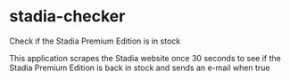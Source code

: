 # stadia-checker

Check if the Stadia Premium Edition is in stock

This application scrapes the Stadia website once 30 seconds to see if the Stadia Premium Edition is back in stock and sends an e-mail when true
